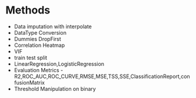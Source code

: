 # Methods
* Data imputation with interpolate
* DataType Conversion
* Dummies DropFirst
* Correlation Heatmap
* VIF
* train test split
* LinearRegression,LogisticRegression
* Evaluation Metrics - R2,ROC_AUC,ROC_CURVE,RMSE,MSE,TSS,SSE,ClassificationReport,confusionMatrix
* Threshold Manipulation on binary

